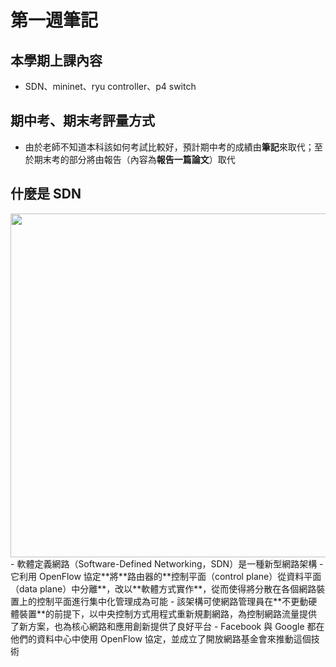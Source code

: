 # 第一週筆記
## 本學期上課內容
- SDN、mininet、ryu controller、p4 switch

## 期中考、期末考評量方式
- 由於老師不知道本科該如何考試比較好，預計期中考的成績由**筆記**來取代；至於期末考的部分將由報告（內容為**報告一篇論文**）取代

## 什麼是 SDN
<img src="project\sdn_ararchitecture.jpg" width="550px" />
- 軟體定義網路（Software-Defined Networking，SDN）是一種新型網路架構
- 它利用 OpenFlow 協定**將**路由器的**控制平面（control plane）從資料平面（data plane）中分離**，改以**軟體方式實作**，從而使得將分散在各個網路裝置上的控制平面進行集中化管理成為可能
- 該架構可使網路管理員在**不更動硬體裝置**的前提下，以中央控制方式用程式重新規劃網路，為控制網路流量提供了新方案，也為核心網路和應用創新提供了良好平台
- Facebook 與 Google 都在他們的資料中心中使用 OpenFlow 協定，並成立了開放網路基金會來推動這個技術